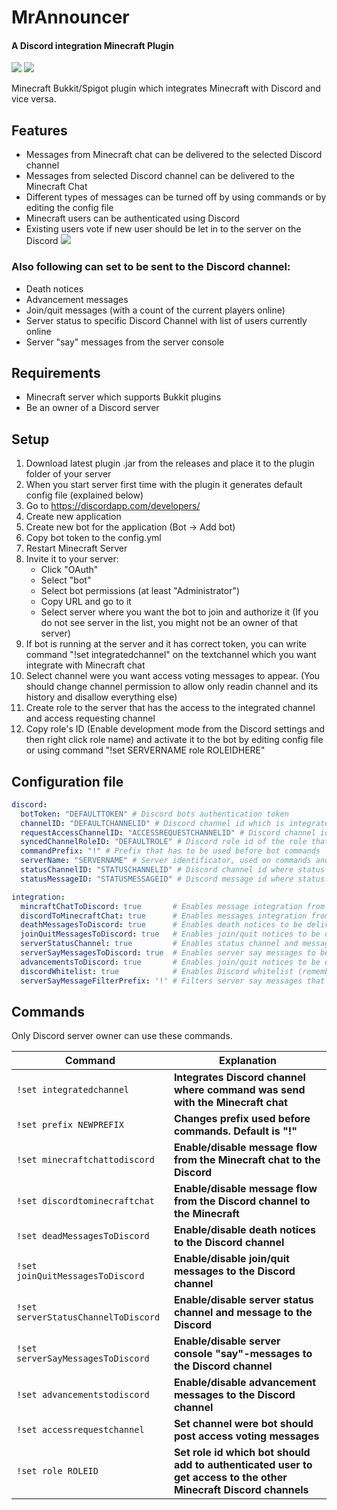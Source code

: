 
# MrAnnouncer 

#### A Discord integration Minecraft Plugin
![](https://img.shields.io/github/release/MrKyzer/badges.svg?style=flat-square)
![](https://img.shields.io/badge/Minecraft-1.18.2-blue.svg?style=flat-square)

Minecraft Bukkit/Spigot plugin which integrates Minecraft with Discord and vice versa. 

## Features 
* Messages from Minecraft chat can be delivered to the selected Discord channel
* Messages from selected Discord channel can be delivered to the Minecraft Chat
* Different types of messages can be turned off by using commands or by editing the config file 
* Minecraft users can be authenticated using Discord 
* Existing users vote if new user should be let in to the server on the Discord
![](https://raw.githubusercontent.com/MrKyzer/MrAnnouncer/Main/Vote%20Example.PNG)


### Also following can set to be sent to the Discord channel:
* Death notices
* Advancement messages
* Join/quit messages (with a count of the current players online) 
* Server status to specific Discord Channel with list of users currently online
* Server "say" messages from the server console

## Requirements
* Minecraft server which supports Bukkit plugins
* Be an owner of a Discord server

## Setup
1. Download latest plugin .jar from the releases and place it to the plugin folder of your server
2. When you start server first time with the plugin it generates default config file (explained below) 
3. Go to https://discordapp.com/developers/
4. Create new application
5. Create new bot for the application (Bot -> Add bot)
6. Copy bot token to the config.yml
7. Restart Minecraft Server
8. Invite it to your server: 
   - Click "OAuth" 
   - Select "bot" 
   - Select bot permissions (at least "Administrator") 
   - Copy URL and go to it 
   - Select server where you want the bot to join and authorize it (If you do not see server in the list, you might not be an owner of that server)
9. If bot is running at the server and it has correct token, you can write command "!set integratedchannel" on the textchannel which you want integrate with Minecraft chat
10. Select channel were you want access voting messages to appear. (You should change channel permission to allow only readin channel and its history and disallow everything else)
11. Create role to the server that has the access to the integrated channel and access requesting channel 
12. Copy role's ID (Enable development mode from the Discord settings and then right click role name) and activate it to the bot by editing config file or using command "!set SERVERNAME role ROLEIDHERE"

## Configuration file
```yml
discord:
  botToken: "DEFAULTTOKEN" # Discord bots authentication token
  channelID: "DEFAULTCHANNELID" # Discord channel id which is integrated with the Minecraft channel
  requestAccessChannelID: "ACCESSREQUESTCHANNELID" # Discord channel id of the channel were already allowed users vote if new user should be let in to the server
  syncedChannelRoleID: "DEFAULTROLE" # Discord role id of the role that have access to integrated Discord and request voting channel 
  commandPrefix: "!" # Prefix that has to be used before bot commands
  serverName: "SERVERNAME" # Server identificator, used on commands and before messages
  statusChannelID: "STATUSCHANNELID" # Discord channel id where status message is sent
  statusMessageID: "STATUSMESSAGEID" # Discord message id where status is updated

integration:
  mincraftChatToDiscord: true       # Enables message integration from Minecraft chat to Discord channel
  discordToMinecraftChat: true      # Enables messages integration from Discord channel to Minecraft chat 
  deathMessagesToDiscord: true      # Enables death notices to be delivered to Discord channel
  joinQuitMessagesToDiscord: true   # Enables join/quit notices to be delivered to Discord channel
  serverStatusChannel: true         # Enables status channel and message to the Discord
  serverSayMessagesToDiscord: true  # Enables server say messages to be delivered to Discord channel
  advancementsToDiscord: true       # Enables join/quit notices to be delivered to Discord channel
  discordWhitelist: true            # Enables Discord whitelist (remember to disable original whitelist from the server settings)
  serverSayMessageFilterPrefix: '!' # Filters server say messages that begins with this prefix
```
## Commands
Only Discord server owner can use these commands.

| Command        | Explanation |
| ------------- |--------------|
| `!set integratedchannel` | **Integrates Discord channel where command was send with the Minecraft chat**|
| `!set prefix NEWPREFIX` | **Changes prefix used before commands. Default is "!"** |
| `!set minecraftchattodiscord`  | **Enable/disable message flow from the Minecraft chat to the Discord** |
| `!set discordtominecraftchat` | **Enable/disable message flow from the Discord channel to the Minecraft** |
| `!set deadMessagesToDiscord` | **Enable/disable death notices to the Discord channel** |
| `!set joinQuitMessagesToDiscord` | **Enable/disable join/quit messages to the Discord channel** |
| `!set serverStatusChannelToDiscord` | **Enable/disable server status channel and message to the Discord** |
| `!set serverSayMessagesToDiscord` | **Enable/disable server console "say"-messages to the Discord channel** |
| `!set advancementstodiscord` | **Enable/disable advancement messages to the Discord channel** |
| `!set accessrequestchannel` | **Set channel were bot should post access voting messages** |
| `!set role ROLEID` | **Set role id which bot should add to authenticated user to get access to the other Minecraft Discord channels** |









